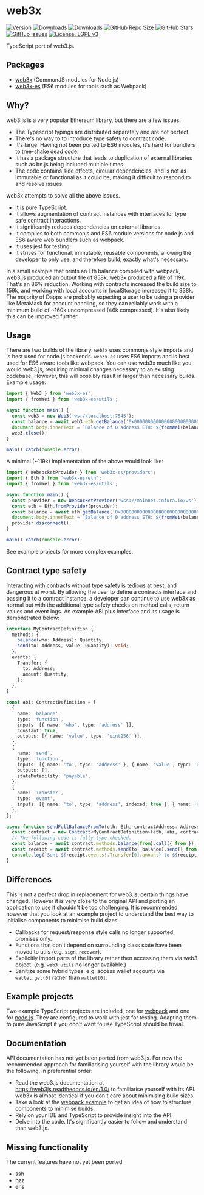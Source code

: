 # web3x

[![Version](https://img.shields.io/npm/v/web3x.svg)](https://www.npmjs.com/package/web3x)
[![Downloads](https://img.shields.io/npm/dw/web3x.svg)](https://www.npmjs.com/package/web3x)
[![Downloads](https://img.shields.io/npm/dw/web3x-es.svg)](https://www.npmjs.com/package/web3x-es)
[![GitHub Repo Size](https://img.shields.io/github/repo-size/xf00f/web3x.svg)](https://github.com/xf00f/web3x)
[![GitHub Stars](https://img.shields.io/github/stars/xf00f/web3x.svg)](https://github.com/xf00f/web3x/stargazers)
[![GitHub Issues](https://img.shields.io/github/issues/xf00f/web3x.svg)](https://github.com/xf00f/web3x/issues)
[![License: LGPL v3](https://img.shields.io/badge/License-LGPL%20v3-blue.svg)](https://github.com/xf00f/web3x/blob/master/LICENSE)

TypeScript port of web3.js.

## Packages

- [web3x](https://www.npmjs.com/package/web3x) (CommonJS modules for Node.js)
- [web3x-es](https://www.npmjs.com/package/web3x-es) (ES6 modules for tools such as Webpack)

## Why?

web3.js is a very popular Ethereum library, but there are a few issues.

- The Typescript typings are distributed separately and are not perfect.
- There's no way to to introduce type safety to contract code.
- It's large. Having not been ported to ES6 modules, it's hard for bundlers to tree-shake dead code.
- It has a package structure that leads to duplication of external libraries such as bn.js being included multiple times.
- The code contains side effects, circular dependencies, and is not as immutable or functional as it could be, making it difficult to respond to and resolve issues.

web3x attempts to solve all the above issues.

- It is pure TypeScript.
- It allows augmentation of contract instances with interfaces for type safe contract interactions.
- It significantly reduces dependencies on external libraries.
- It compiles to both commonjs and ES6 module versions for node.js and ES6 aware web bundlers such as webpack.
- It uses jest for testing.
- It strives for functional, immutable, reusable components, allowing the developer to only use, and therefore build, exactly what's necessary.

In a small example that prints an Eth balance compiled with webpack, web3.js produced an output file of 858k, web3x produced a file of 119k. That's an 86% reduction.
Working with contracts increased the build size to 159k, and working with local accounts in localStorage increased it to 338k. The majority of Dapps are probably expecting
a user to be using a provider like MetaMask for account handling, so they can reliably work with a minimum build of ~160k uncompressed (46k compressed).
It's also likely this can be improved further.

## Usage

There are two builds of the library. `web3x` uses commonjs style imports and is best used for node.js backends. `web3x-es` uses ES6 imports and is best used for ES6 aware tools like webpack.
You can use web3x much like you would web3.js, requiring minimal changes necessary to an existing codebase. However, this will possibly result in larger than necessary builds.
Example usage:

```typescript
import { Web3 } from 'web3x-es';
import { fromWei } from 'web3x-es/utils';

async function main() {
  const web3 = new Web3('ws://localhost:7545');
  const balance = await web3.eth.getBalance('0x0000000000000000000000000000000000000000');
  document.body.innerText = `Balance of 0 address ETH: ${fromWei(balance, 'ether')}`;
  web3.close();
}

main().catch(console.error);
```

A minimal (~119k) implementation of the above would look like:

```typescript
import { WebsocketProvider } from 'web3x-es/providers';
import { Eth } from 'web3x-es/eth';
import { fromWei } from 'web3x-es/utils';

async function main() {
  const provider = new WebsocketProvider('wss://mainnet.infura.io/ws');
  const eth = Eth.fromProvider(provider);
  const balance = await eth.getBalance('0x0000000000000000000000000000000000000000');
  document.body.innerText = `Balance of 0 address ETH: ${fromWei(balance, 'ether')}`;
  provider.disconnect();
}

main().catch(console.error);
```

See example projects for more complex examples.

## Contract type safety

Interacting with contracts without type safety is tedious at best, and dangerous at worst. By allowing the user to define a contracts interface and passing it to a contract instance, a developer
can continue to use web3x as normal but with the additional type safety checks on method calls, return values and event logs. An example ABI plus interface and its usage is demonstrated below:

```typescript
interface MyContractDefinition {
  methods: {
    balance(who: Address): Quantity;
    send(to: Address, value: Quantity): void;
  };
  events: {
    Transfer: {
      to: Address;
      amount: Quantity;
    };
  };
}

const abi: ContractDefinition = [
  {
    name: 'balance',
    type: 'function',
    inputs: [{ name: 'who', type: 'address' }],
    constant: true,
    outputs: [{ name: 'value', type: 'uint256' }],
  },
  {
    name: 'send',
    type: 'function',
    inputs: [{ name: 'to', type: 'address' }, { name: 'value', type: 'uint256' }],
    outputs: [],
    stateMutability: 'payable',
  },
  {
    name: 'Transfer',
    type: 'event',
    inputs: [{ name: 'to', type: 'address', indexed: true }, { name: 'amount', type: 'uint256', indexed: true }],
  },
];

async function sendFullBalanceFromTo(eth: Eth, contractAddress: Address, from: Address, to: Address) {
  const contract = new Contract<MyContractDefinition>(eth, abi, contractAddress);
  // The following code is fully type checked.
  const balance = await contract.methods.balance(from).call({ from });
  const receipt = await contract.methods.send(to, balance).send({ from });
  console.log(`Sent ${receipt.events!.Transfer[0].amount} to ${receipt.events!.Transfer[0].to}.`);
}
```

## Differences

This is not a perfect drop in replacement for web3.js, certain things have changed. However it is very close to the original API and porting an application to use it shouldn't be too challenging.
It is recommended however that you look at an example project to understand the best way to initialise components to minimise build sizes.

- Callbacks for request/response style calls no longer supported, promises only.
- Functions that don't depend on surrounding class state have been moved to utils (e.g. `sign`, `recover`).
- Explicitly import parts of the library rather then accessing them via web3 object. (e.g. `web3.utils` no longer available.)
- Sanitize some hybrid types. e.g. access wallet accounts via `wallet.get(0)` rather than `wallet[0]`.

## Example projects

Two example TypeScript projects are included, one for [webpack](example-projects/webpack) and one for [node.js](example-projects/node). They are configured to work with jest for testing. Adapting them to pure JavaScript if you don't want to use TypeScript should be trivial.

## Documentation

API documentation has not yet been ported from web3.js. For now the recommended approach for familiarising yourself with the library would be the following, in preferential order:

- Read the web3.js documentation at https://web3js.readthedocs.io/en/1.0/ to familiarise yourself with its API. web3x is almost identical if you don't care about minimising build sizes.
- Take a look at the [webpack example](example-projects/webpack/src/index.ts) to get an idea of how to structure components to minimise builds.
- Rely on your IDE and TypeScript to provide insight into the API.
- Delve into the code. It's significantly easier to follow and understand than web3.js.

## Missing functionality

The current features have not yet been ported.

- ssh
- bzz
- ens
